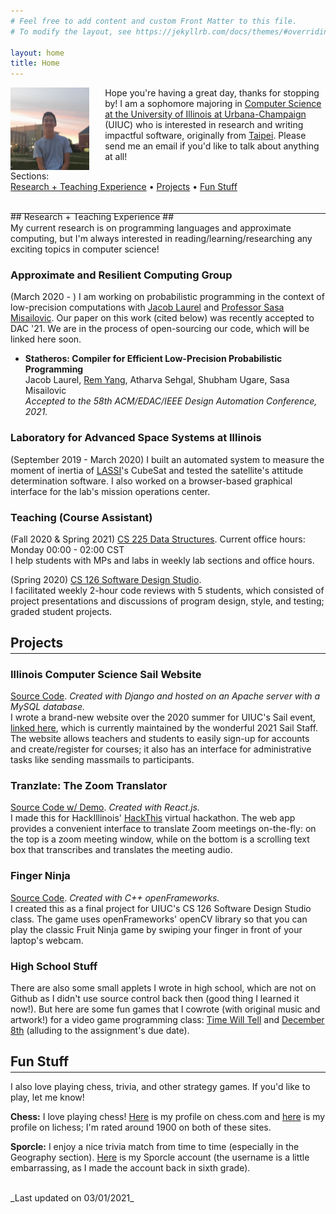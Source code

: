 ```yaml
---
# Feel free to add content and custom Front Matter to this file.
# To modify the layout, see https://jekyllrb.com/docs/themes/#overriding-theme-defaults

layout: home
title: Home
---
```

<img src="/assets/profile_pic.jpg" alt="Profile Picture" style="float: left; margin-right: 5%" width="25%" />

Hope you're having a great day, thanks for stopping by! I am a sophomore majoring in [Computer Science at the University of Illinois at Urbana-Champaign](https://cs.illinois.edu/) (UIUC) who is interested in research and writing impactful software, originally from [Taipei](https://goo.gl/maps/fLFFyzRABR2QwTAE7). Please send me an email if you'd like to talk about anything at all!

Sections:  
<a href="#research--teaching-experience">Research + Teaching Experience</a> • <a href="#projects">Projects</a> • <a href="#fun-stuff">Fun Stuff</a>

<br>
## Research + Teaching Experience ##
<hr style="margin-top: -1em; margin-bottom: 1em" />

My current research is on programming languages and approximate computing, but I'm always interested in reading/learning/researching any exciting topics in computer science!

### **Approximate and Resilient Computing Group** ###
(March 2020 - ) I am working on probabilistic programming in the context of low-precision computations with [Jacob Laurel](https://jsl1994.github.io/) and [Professor Sasa Misailovic](http://misailo.cs.illinois.edu/). Our paper on this work (cited below) was recently accepted to DAC '21. We are in the process of open-sourcing our code, which will be linked here soon.
- **Statheros: Compiler for Efficient Low-Precision Probabilistic Programming**  
Jacob Laurel, <u>Rem Yang</u>, Atharva Sehgal, Shubham Ugare, Sasa Misailovic  
_Accepted to the 58th ACM/EDAC/IEEE Design Automation Conference, 2021._  

### **Laboratory for Advanced Space Systems at Illinois** ###
(September 2019 - March 2020) I built an automated system to measure the moment of inertia of [LASSI](https://lassiaero.web.illinois.edu/)'s CubeSat and tested the satellite's attitude determination software. I also worked on a browser-based graphical interface for the lab's mission operations center.

### **Teaching (Course Assistant)** ###
(Fall 2020 & Spring 2021) [CS 225 Data Structures](https://courses.engr.illinois.edu/cs225/sp2021/). Current office hours: Monday 00:00 - 02:00 CST  
I help students with MPs and labs in weekly lab sections and office hours.  

(Spring 2020) [CS 126 Software Design Studio](https://courses.grainger.illinois.edu/cs126/sp2020/staff/).  
I facilitated weekly 2-hour code reviews with 5 students, which consisted of project presentations and discussions of program design, style, and testing; graded student projects.

## Projects ##
<hr style="margin-top: -1em; margin-bottom: 1em" />

### **Illinois Computer Science Sail Website** ###
[Source Code](https://github.com/SAIL-UIUC/sail-website). _Created with Django and hosted on an Apache server with a MySQL database._  
I wrote a brand-new website over the 2020 summer for UIUC's Sail event, [linked here](https://sail.cs.illinois.edu/), which is currently maintained by the wonderful 2021 Sail Staff. The website allows teachers and students to easily sign-up for accounts and create/register for courses; it also has an interface for administrative tasks like sending massmails to participants.

### **Tranzlate: The Zoom Translator** ###
[Source Code w/ Demo](https://github.com/remyang55/tranzlate). _Created with React.js._  
I made this for HackIllinois' [HackThis](https://hackthis.hackillinois.org/) virtual hackathon. The web app provides a convenient interface to translate Zoom meetings on-the-fly: on the top is a zoom meeting window, while on the bottom is a scrolling text box that transcribes and translates the meeting audio.

### **Finger Ninja** ###
[Source Code](https://github.com/remyang55/finger-ninja). _Created with C++ openFrameworks._  
I created this as a final project for UIUC's CS 126 Software Design Studio class. The game uses openFrameworks' openCV library so that you can play the classic Fruit Ninja game by swiping your finger in front of your laptop's webcam.

### **High School Stuff** ###
There are also some small applets I wrote in high school, which are not on Github as I didn't use source control back then (good thing I learned it now!). But here are some fun games that I cowrote (with original music and artwork!) for a video game programming class: [Time Will Tell](https://gamejolt.com/games/TimeWillTell/357199) and [December 8th](https://gamejolt.com/games/December8/350027) (alluding to the assignment's due date).

## Fun Stuff ##  
<hr style="margin-top: -1em; margin-bottom: 1em" />

I also love playing chess, trivia, and other strategy games. If you'd like to play, let me know!

**Chess:** I love playing chess! [Here](https://www.chess.com/member/pajamafairy) is my profile on chess.com and [here](https://lichess.org/@/pajamafairy) is my profile on lichess; I'm rated around 1900 on both of these sites.

**Sporcle:** I enjoy a nice trivia match from time to time (especially in the Geography section). [Here](https://www.sporcle.com/user/remythecooldude/) is my Sporcle account (the username is a little embarrassing, as I made the account back in sixth grade).

<br>
_Last updated on 03/01/2021_

